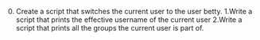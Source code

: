 0. Create a script that switches the current user to the user betty.
1.Write a script that prints the effective username of the current user
2.Write a script that prints all the groups the current user is part of.